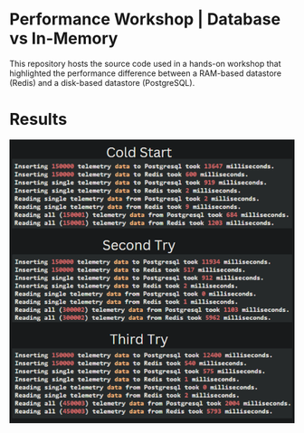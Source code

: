 # Performance Workshop | Database vs In-Memory
This repository hosts the source code used in a hands-on workshop that highlighted the performance difference between a RAM-based datastore (Redis) and a disk-based datastore (PostgreSQL). 

# Results
![results](Results/all.png)
